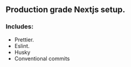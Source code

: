 ## Production grade Nextjs setup.

### Includes:

- Prettier.
- Eslint.
- Husky
- Conventional commits
